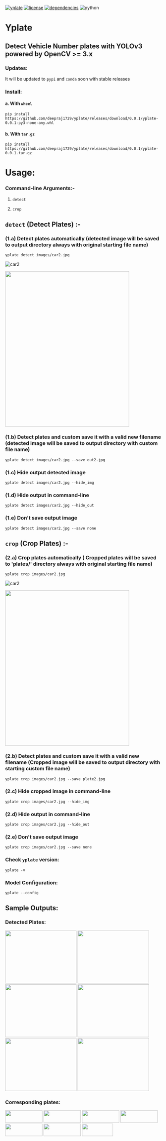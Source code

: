[![yplate](https://img.shields.io/badge/yplate-v0.0.1-blue)](https://github.com/deepraj1729/yplate/releases/tag/0.0.1)  [![license](https://img.shields.io/badge/License-MIT-yellow)](https://github.com/deepraj1729/yplate/blob/master/LICENSE) [![dependencies](https://img.shields.io/badge/dependencies-packages-orange)](https://github.com/deepraj1729/yplate/blob/master/requirements.txt)
![python](https://img.shields.io/badge/python-3.5%3E-red)
# Yplate

## Detect Vehicle Number plates with YOLOv3 powered by OpenCV >= 3.x 

### Updates:
It will be updated to `pypi` and `conda` soon with stable releases

### Install:

#### a. With `wheel` 

    pip install https://github.com/deepraj1729/yplate/releases/download/0.0.1/yplate-0.0.1-py3-none-any.whl

#### b. With `tar.gz` 
    
    pip install https://github.com/deepraj1729/yplate/releases/download/0.0.1/yplate-0.0.1.tar.gz
    
    
# Usage:

### Command-line Arguments:-

1. `detect`

2. `crop`


## `detect` (Detect  Plates) :-

### (1.a)  Detect plates automatically (detected image will be saved to output directory always with original starting file name) 

    yplate detect images/car2.jpg


![car2](output/car2.jpg)

<img src="https://github.com/deepraj1729/yplate/blob/master/out_txt/out.png" width = "400" height = "500">


### (1.b)  Detect plates and custom save it with a valid new filename (detected image will be saved to output directory with custom file name) 
    
    yplate detect images/car2.jpg --save out2.jpg
    
### (1.c)  Hide output detected image

    yplate detect images/car2.jpg --hide_img
    
### (1.d)  Hide output in command-line

    yplate detect images/car2.jpg --hide_out

### (1.e)  Don't save output image 

    yplate detect images/car2.jpg --save none


## `crop` (Crop Plates) :-

### (2.a)  Crop plates automatically ( Cropped plates will be saved to 'plates/' directory always with original starting file name)

    yplate crop images/car2.jpg

![car2](plates/car2_plate_0.jpg) 

<img src="https://github.com/deepraj1729/yplate/blob/master/out_txt/out_crop.png" width = "400" height = "500">

### (2.b)  Detect plates and custom save it with a valid new filename (Cropped image will be saved to output directory with starting custom file name)
    
    yplate crop images/car2.jpg --save plate2.jpg
    
### (2.c)  Hide cropped image in command-line

    yplate crop images/car2.jpg --hide_img
    
### (2.d)  Hide output in command-line

    yplate crop images/car2.jpg --hide_out

### (2.e)  Don't save output image

    yplate crop images/car2.jpg --save none


### Check `yplate` version:

    yplate -v

### Model Configuration:

    yplate --config

## Sample Outputs:

### Detected Plates:

<img src="https://github.com/deepraj1729/yplate/blob/master/output/car2.jpg" width = "230" height = "170"> <img src="https://github.com/deepraj1729/yplate/blob/master/output/car3.jpg" width = "230" height = "170"> <img src="https://github.com/deepraj1729/yplate/blob/master/output/car4.jpg" width = "230" height = "170"> <img src="https://github.com/deepraj1729/yplate/blob/master/output/car5.jpg" width = "230" height = "170"> <img src="https://github.com/deepraj1729/yplate/blob/master/output/car6.jpg" width = "230" height = "170"> <img src="https://github.com/deepraj1729/yplate/blob/master/output/car1.jpg" width = "230" height = "170">

### Corresponding plates:

<img src="https://github.com/deepraj1729/yplate/blob/master/plates/car2_plate_0.jpg" width = "120" height = "40">  <img src="https://github.com/deepraj1729/yplate/blob/master/plates/car3_plate_0.jpg" width = "120" height = "40">  <img src="https://github.com/deepraj1729/yplate/blob/master/plates/car4_plate_0.jpg" width = "120" height = "40">  <img src="https://github.com/deepraj1729/yplate/blob/master/plates/car4_plate_1.jpg" width = "120" height = "40">  <img src="https://github.com/deepraj1729/yplate/blob/master/plates/car5_plate_0.jpg" width = "120" height = "40">  <img src="https://github.com/deepraj1729/yplate/blob/master/plates/car6_plate_0.jpg" width = "120" height = "40">  <img src="https://github.com/deepraj1729/yplate/blob/master/plates/car1_plate_0.jpg" width = "100" height = "40">

